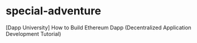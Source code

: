 # special-adventure
[Dapp University] How to Build Ethereum Dapp (Decentralized Application Development Tutorial)
